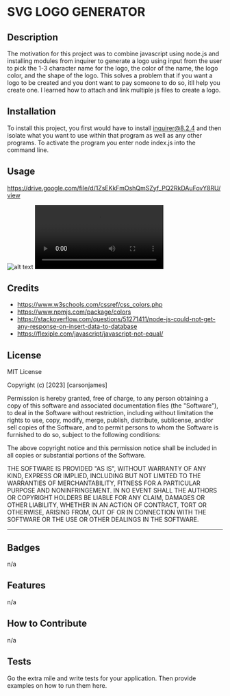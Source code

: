 # SVG LOGO GENERATOR

## Description

The motivation for this project was to combine javascript using node.js and installing modules from inquirer to generate a logo using input from the user to pick the 1-3 character name for the logo, the color of the name, the logo color, and the shape of the logo. This solves a problem that if you want a logo to be created and you dont want to pay someone to do so, itll help you create one. I learned how to attach and link multiple js files to create a logo. 


## Installation

To install this project, you first would have to install inquirer@8.2.4 and then isolate what you want to use within that program as well as any other programs. To activate the program you enter node index.js into the command line. 

## Usage
https://drive.google.com/file/d/1ZsEKkFmOshQmSZyf_PQ2RkDAuFovY8RU/view



![alt text](./screenshots%20and%20videos/Screenshot%202023-06-28%20at%207.56.55%E2%80%AFPM.png)
![Video Link](./screenshots%20and%20videos/Untitled_%20Jun%2028%2C%202023%207_55%20PM%20(1).webm)


## Credits

- https://www.w3schools.com/cssref/css_colors.php
- https://www.npmjs.com/package/colors
- https://stackoverflow.com/questions/51271411/node-js-could-not-get-any-response-on-insert-data-to-database
- https://flexiple.com/javascript/javascript-not-equal/


## License

MIT License

Copyright (c) [2023] [carsonjames]

Permission is hereby granted, free of charge, to any person obtaining a copy
of this software and associated documentation files (the "Software"), to deal
in the Software without restriction, including without limitation the rights
to use, copy, modify, merge, publish, distribute, sublicense, and/or sell
copies of the Software, and to permit persons to whom the Software is
furnished to do so, subject to the following conditions:

The above copyright notice and this permission notice shall be included in all
copies or substantial portions of the Software.

THE SOFTWARE IS PROVIDED "AS IS", WITHOUT WARRANTY OF ANY KIND, EXPRESS OR
IMPLIED, INCLUDING BUT NOT LIMITED TO THE WARRANTIES OF MERCHANTABILITY,
FITNESS FOR A PARTICULAR PURPOSE AND NONINFRINGEMENT. IN NO EVENT SHALL THE
AUTHORS OR COPYRIGHT HOLDERS BE LIABLE FOR ANY CLAIM, DAMAGES OR OTHER
LIABILITY, WHETHER IN AN ACTION OF CONTRACT, TORT OR OTHERWISE, ARISING FROM,
OUT OF OR IN CONNECTION WITH THE SOFTWARE OR THE USE OR OTHER DEALINGS IN THE
SOFTWARE.

---

## Badges

n/a

## Features

n/a

## How to Contribute

n/a

## Tests

Go the extra mile and write tests for your application. Then provide examples on how to run them here.